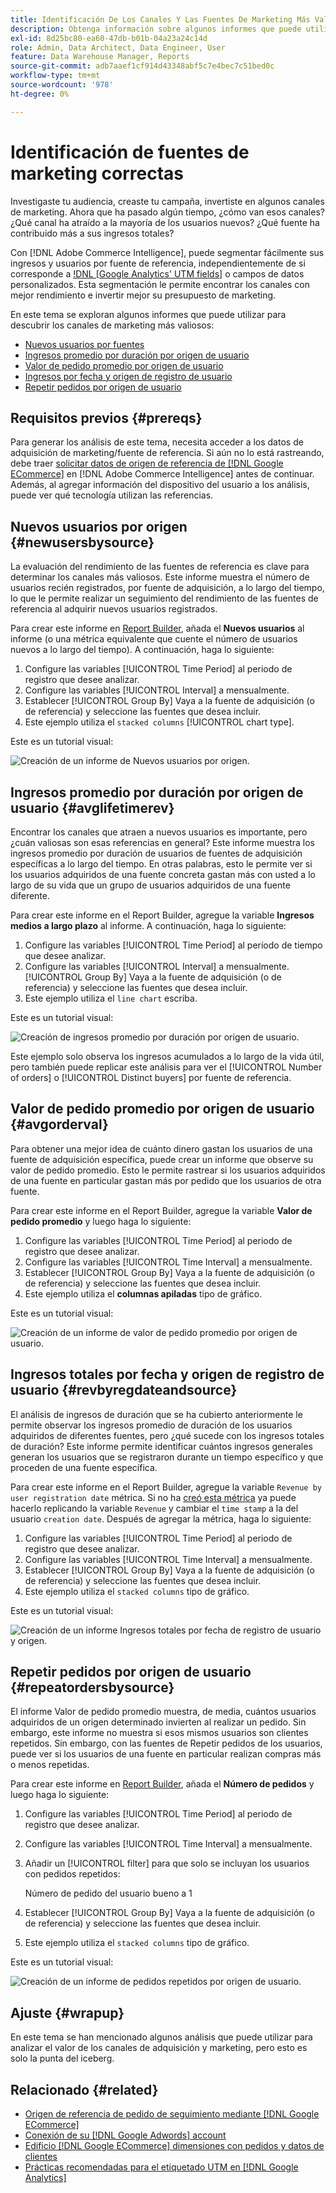 ```yaml
---
title: Identificación De Los Canales Y Las Fuentes De Marketing Más Valiosas
description: Obtenga información sobre algunos informes que puede utilizar para descubrir los canales de marketing más valiosos.
exl-id: 8d25bc80-ea60-47db-b01b-04a23a24c14d
role: Admin, Data Architect, Data Engineer, User
feature: Data Warehouse Manager, Reports
source-git-commit: adb7aaef1cf914d43348abf5c7e4bec7c51bed0c
workflow-type: tm+mt
source-wordcount: '978'
ht-degree: 0%

---
```


# Identificación de fuentes de marketing correctas

Investigaste tu audiencia, creaste tu campaña, invertiste en algunos canales de marketing. Ahora que ha pasado algún tiempo, ¿cómo van esos canales? ¿Qué canal ha atraído a la mayoría de los usuarios nuevos? ¿Qué fuente ha contribuido más a sus ingresos totales?

Con [!DNL Adobe Commerce Intelligence], puede segmentar fácilmente sus ingresos y usuarios por fuente de referencia, independientemente de si corresponde a [!DNL [Google Analytics' UTM fields]](https://support.google.com/analytics/answer/1191184?hl=en) o campos de datos personalizados. Esta segmentación le permite encontrar los canales con mejor rendimiento e invertir mejor su presupuesto de marketing.

En este tema se exploran algunos informes que puede utilizar para descubrir los canales de marketing más valiosos:

* [Nuevos usuarios por fuentes](#newusersbysource)
* [Ingresos promedio por duración por origen de usuario](#avglifetimerev)
* [Valor de pedido promedio por origen de usuario](#avgorderval)
* [Ingresos por fecha y origen de registro de usuario](#revbyregdateandsource)
* [Repetir pedidos por origen de usuario](#repeatordersbysource)

## Requisitos previos {#prereqs}

Para generar los análisis de este tema, necesita acceder a los datos de adquisición de marketing/fuente de referencia. Si aún no lo está rastreando, debe traer [solicitar datos de origen de referencia de [!DNL Google ECommerce]](../importing-data/integrations/google-ecommerce.md) en [!DNL Adobe Commerce Intelligence] antes de continuar. Además, al agregar información del dispositivo del usuario a los análisis, puede ver qué tecnología utilizan las referencias.

## Nuevos usuarios por origen {#newusersbysource}

La evaluación del rendimiento de las fuentes de referencia es clave para determinar los canales más valiosos. Este informe muestra el número de usuarios recién registrados, por fuente de adquisición, a lo largo del tiempo, lo que le permite realizar un seguimiento del rendimiento de las fuentes de referencia al adquirir nuevos usuarios registrados.

Para crear este informe en [Report Builder](../../tutorials/using-visual-report-builder.md), añada el **Nuevos usuarios** al informe (o una métrica equivalente que cuente el número de usuarios nuevos a lo largo del tiempo). A continuación, haga lo siguiente:

1. Configure las variables [!UICONTROL Time Period] al periodo de registro que desee analizar.
1. Configure las variables [!UICONTROL Interval] a mensualmente.
1. Establecer [!UICONTROL Group By] Vaya a la fuente de adquisición (o de referencia) y seleccione las fuentes que desea incluir.
1. Este ejemplo utiliza el `stacked columns` [!UICONTROL chart type].

Este es un tutorial visual:

![Creación de un informe de Nuevos usuarios por origen.](../../assets/New_Users_by_source.gif)

## Ingresos promedio por duración por origen de usuario {#avglifetimerev}

Encontrar los canales que atraen a nuevos usuarios es importante, pero ¿cuán valiosas son esas referencias en general? Este informe muestra los ingresos promedio por duración de usuarios de fuentes de adquisición específicas a lo largo del tiempo. En otras palabras, esto le permite ver si los usuarios adquiridos de una fuente concreta gastan más con usted a lo largo de su vida que un grupo de usuarios adquiridos de una fuente diferente.

Para crear este informe en el Report Builder, agregue la variable **Ingresos medios a largo plazo** al informe. A continuación, haga lo siguiente:

1. Configure las variables [!UICONTROL Time Period] al período de tiempo que desee analizar.
1. Configure las variables [!UICONTROL Interval] a mensualmente.
   [!UICONTROL Group By] Vaya a la fuente de adquisición (o de referencia) y seleccione las fuentes que desea incluir.
1. Este ejemplo utiliza el `line chart` escriba.

Este es un tutorial visual:

![Creación de ingresos promedio por duración por origen de usuario](../../assets/Lifetime_revenue_by_user_source.gif).

Este ejemplo solo observa los ingresos acumulados a lo largo de la vida útil, pero también puede replicar este análisis para ver el [!UICONTROL Number of orders] o [!UICONTROL Distinct buyers] por fuente de referencia.

## Valor de pedido promedio por origen de usuario {#avgorderval}

Para obtener una mejor idea de cuánto dinero gastan los usuarios de una fuente de adquisición específica, puede crear un informe que observe su valor de pedido promedio. Esto le permite rastrear si los usuarios adquiridos de una fuente en particular gastan más por pedido que los usuarios de otra fuente.

Para crear este informe en el Report Builder, agregue la variable **Valor de pedido promedio** y luego haga lo siguiente:

1. Configure las variables [!UICONTROL Time Period] al periodo de registro que desee analizar.
1. Configure las variables [!UICONTROL Time Interval] a mensualmente.
1. Establecer [!UICONTROL Group By] Vaya a la fuente de adquisición (o de referencia) y seleccione las fuentes que desea incluir.
1. Este ejemplo utiliza el **columnas apiladas** tipo de gráfico.

Este es un tutorial visual:

![Creación de un informe de valor de pedido promedio por origen de usuario.](../../assets/Average_order_value_by_source.gif)

## Ingresos totales por fecha y origen de registro de usuario {#revbyregdateandsource}

El análisis de ingresos de duración que se ha cubierto anteriormente le permite observar los ingresos promedio de duración de los usuarios adquiridos de diferentes fuentes, pero ¿qué sucede con los ingresos totales de duración? Este informe permite identificar cuántos ingresos generales generan los usuarios que se registraron durante un tiempo específico y que proceden de una fuente específica.

Para crear este informe en el Report Builder, agregue la variable `Revenue by user registration date` métrica. Si no ha [creó esta métrica](../../data-user/reports/ess-manage-data-metrics.md) ya puede hacerlo replicando la variable `Revenue` y cambiar el `time stamp` a la del usuario `creation date`. Después de agregar la métrica, haga lo siguiente:

1. Configure las variables [!UICONTROL Time Period] al periodo de registro que desee analizar.
1. Configure las variables [!UICONTROL Time Interval] a mensualmente.
1. Establecer [!UICONTROL Group By] Vaya a la fuente de adquisición (o de referencia) y seleccione las fuentes que desea incluir.
1. Este ejemplo utiliza el `stacked columns` tipo de gráfico.

Este es un tutorial visual:

![Creación de un informe Ingresos totales por fecha de registro de usuario y origen.](../../assets/Revenue_by_user_registration_date_and_source.gif)

## Repetir pedidos por origen de usuario {#repeatordersbysource}

El informe Valor de pedido promedio muestra, de media, cuántos usuarios adquiridos de un origen determinado invierten al realizar un pedido. Sin embargo, este informe no muestra si esos mismos usuarios son clientes repetidos. Sin embargo, con las fuentes de Repetir pedidos de los usuarios, puede ver si los usuarios de una fuente en particular realizan compras más o menos repetidas.

Para crear este informe en [Report Builder](../../tutorials/using-visual-report-builder.md), añada el **Número de pedidos** y luego haga lo siguiente:

1. Configure las variables [!UICONTROL Time Period] al periodo de registro que desee analizar.
1. Configure las variables [!UICONTROL Time Interval] a mensualmente.
1. Añadir un [!UICONTROL filter] para que solo se incluyan los usuarios con pedidos repetidos:

   Número de pedido del usuario bueno a 1

1. Establecer [!UICONTROL Group By] Vaya a la fuente de adquisición (o de referencia) y seleccione las fuentes que desea incluir.
1. Este ejemplo utiliza el `stacked columns` tipo de gráfico.

Este es un tutorial visual:

![Creación de un informe de pedidos repetidos por origen de usuario.](../../assets/Repeat_orders_by_user_source.gif)


## Ajuste {#wrapup}

En este tema se han mencionado algunos análisis que puede utilizar para analizar el valor de los canales de adquisición y marketing, pero esto es solo la punta del iceberg.

## Relacionado {#related}

* [Origen de referencia de pedido de seguimiento mediante [!DNL Google ECommerce]](../importing-data/integrations/google-ecommerce.md)
* [Conexión de su [!DNL Google Adwords] account](../importing-data/integrations/google-adwords.md)
* [Edificio [!DNL Google ECommerce] dimensiones con pedidos y datos de clientes](../data-warehouse-mgr/bldg-google-ecomm-dim.md)
* [Prácticas recomendadas para el etiquetado UTM en [!DNL Google Analytics]](../../best-practices/utm-tagging-google.md)
